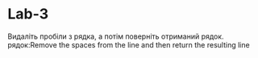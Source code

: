 # Lab-3
Видаліть пробіли з рядка, а потім поверніть отриманий рядок.
рядок:Remove the spaces from the line and then return the resulting line
